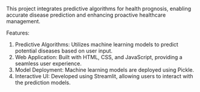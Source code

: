 This project integrates predictive algorithms for health prognosis, enabling accurate disease prediction and enhancing proactive healthcare management. 

Features: 
1) Predictive Algorithms: Utilizes machine learning models to predict potential diseases based on user input.
2) Web Application: Built with HTML, CSS, and JavaScript, providing a seamless user experience.
3) Model Deployment: Machine learning models are deployed using Pickle. 
4) Interactive UI: Developed using Streamlit, allowing users to interact with the prediction models.

